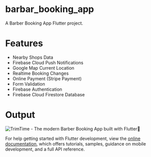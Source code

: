 # barbar_booking_app

A Barber Booking App Flutter project.
# Features
* Nearby Shops Data
* Firebase Cloud Push Notifications
* Google Map Current Location
* Realtime Booking Changes
* Online Payment (Stripe Payment)
* Form Validation
* Firebase Authentication
* Firebase Cloud Firestore Database

# Output

![TrimTime - The modern Barber Booking App built with Flutter📱](https://github.com/MudasirHussain72/TrimTime/assets/81384345/f51a989b-fc4d-4af7-bd1c-8356f1c98754)

For help getting started with Flutter development, view the
[online documentation](https://docs.flutter.dev/), which offers tutorials,
samples, guidance on mobile development, and a full API reference.
